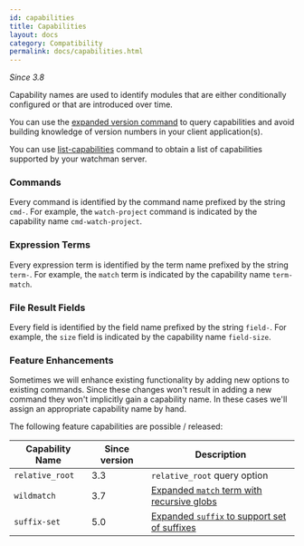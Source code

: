 ```yaml
---
id: capabilities
title: Capabilities
layout: docs
category: Compatibility
permalink: docs/capabilities.html
---
```


*Since 3.8*

Capability names are used to identify modules that are either conditionally
configured or that are introduced over time.

You can use the [expanded version command](/watchman/docs/cmd/version.html)
to query capabilities and avoid building knowledge of version numbers in
your client application(s).

You can use [list-capabilities](/watchman/docs/cmd/list-capabilities.html)
command to obtain a list of capabilities supported by your watchman server.

### Commands

Every command is identified by the command name prefixed by the string `cmd-`.
For example, the `watch-project` command is indicated by the capability name
`cmd-watch-project`.

### Expression Terms

Every expression term is identified by the term name prefixed by the string
`term-`.  For example, the `match` term is indicated by the capability name
`term-match`.

### File Result Fields

Every field is identified by the field name prefixed by the string `field-`.
For example, the `size` field is indicated by the capability name `field-size`.

### Feature Enhancements

Sometimes we will enhance existing functionality by adding new options to
existing commands.  Since these changes won't result in adding a new command
they won't implicitly gain a capability name.  In these cases we'll assign
an appropriate capability name by hand.

The following feature capabilities are possible / released:

Capability Name | Since version | Description
----------------|---------------|------------
`relative_root` | 3.3           | `relative_root` query option
`wildmatch`     | 3.7           | [Expanded `match` term with recursive globs](/watchman/docs/expr/match.html#wildmatch)
`suffix-set`    | 5.0           | [Expanded `suffix` to support set of suffixes](/watchman/docs/expr/suffix.html#suffixset)
